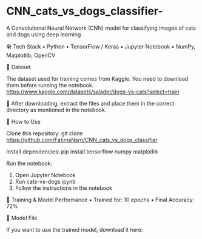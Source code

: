# CNN_cats_vs_dogs_classifier-
A Convolutional Neural Network (CNN) model for classifying images of cats and dogs using deep learning

🛠️ Tech Stack
 • Python
 • TensorFlow / Keras
 • Jupyter Notebook
 • NumPy, Matplotlib, OpenCV

📂 Dataset

The dataset used for training comes from Kaggle. You need to download them before running the notebook.
<https://www.kaggle.com/datasets/salader/dogs-vs-cats?select=train>

🔹 After downloading, extract the files and place them in the correct directory as mentioned in the notebook.

🚀 How to Use

Clone this repository:
git clone https://github.com/FatimaNsrn/CNN_cats_vs_dogs_classifier

Install dependencies:
pip install tensorflow numpy matplotlib

Run the notebook:
 1. Open Jupyter Notebook
 2. Run cats-vs-dogs.ipynb
 3. Follow the instructions in the notebook

🎯 Training & Model Performance
 • Trained for: 10 epochs
 • Final Accuracy: 72%
 
💾 Model File

If you want to use the trained model, download it here:
